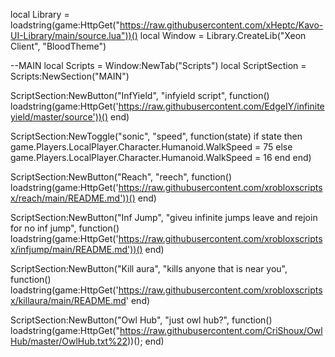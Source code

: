 local Library = loadstring(game:HttpGet("https://raw.githubusercontent.com/xHeptc/Kavo-UI-Library/main/source.lua"))()
local Window = Library.CreateLib("Xeon Client", "BloodTheme")

--MAIN
local Scripts = Window:NewTab("Scripts")
local ScriptSection = Scripts:NewSection("MAIN")


ScriptSection:NewButton("InfYield", "infyield script", function()
    loadstring(game:HttpGet('https://raw.githubusercontent.com/EdgeIY/infiniteyield/master/source'))()
end)


ScriptSection:NewToggle("sonic", "speed", function(state)
    if state then
        game.Players.LocalPlayer.Character.Humanoid.WalkSpeed = 75
    else
        game.Players.LocalPlayer.Character.Humanoid.WalkSpeed = 16
    end
end)

ScriptSection:NewButton("Reach", "reech", function()
    loadstring(game:HttpGet('https://raw.githubusercontent.com/xrobloxscriptsx/reach/main/README.md'))()
end)


ScriptSection:NewButton("Inf Jump", "giveu infinite jumps leave and rejoin for no inf jump", function()
    loadstring(game:HttpGet('https://raw.githubusercontent.com/xrobloxscriptsx/infjump/main/README.md'))()
end)


ScriptSection:NewButton("Kill aura", "kills anyone that is near you", function()
    loadstring(game:HttpGet('https://raw.githubusercontent.com/xrobloxscriptsx/killaura/main/README.md'
end)


ScriptSection:NewButton("Owl Hub", "just owl hub?", function()
    loadstring(game:HttpGet("https://raw.githubusercontent.com/CriShoux/OwlHub/master/OwlHub.txt%22))();
end)
